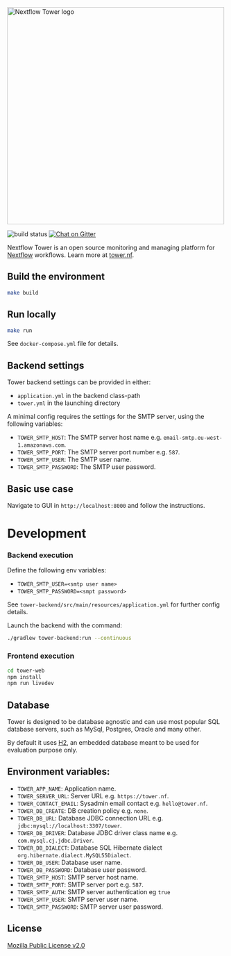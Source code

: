 <img src='./tower-web/src/assets/landing/assets/img/nf-tower-purple.svg' width='500' alt='Nextflow Tower logo'/>

![build status](https://codebuild.eu-west-1.amazonaws.com/badges?uuid=eyJlbmNyeXB0ZWREYXRhIjoid1VqblVBMmVDbE54MUdrTUNra0l5eGl3WWcxR0xCaDU1UVFJV1IzRWdodTJNNmx0d2Q3SS84REdaN1BOTUg4VVd5bS9Xdk8zeW5leFRON1NRZTZSVzhvPSIsIml2UGFyYW1ldGVyU3BlYyI6InVyaGJMWktuOGpDVDQ0WGsiLCJtYXRlcmlhbFNldFNlcmlhbCI6MX0%3D&branch=master)
[![Chat on Gitter](https://img.shields.io/gitter/room/nf-tower/community.svg?colorB=26af64&style=popout)](https://gitter.im/nf-tower/community)

Nextflow Tower is an open source monitoring and managing platform
for [Nextflow](https://www.nextflow.io/) workflows. Learn more at [tower.nf](https://tower.nf/).

## Build the environment

```bash
make build
```

## Run locally

```bash
make run
```

See `docker-compose.yml` file for details.


## Backend settings

Tower backend settings can be provided in either:

- `application.yml` in the backend class-path
- `tower.yml` in the launching directory

A minimal config requires the settings for the SMTP
server, using the following variables:

- `TOWER_SMTP_HOST`: The SMTP server host name e.g. `email-smtp.eu-west-1.amazonaws.com`.
- `TOWER_SMTP_PORT`: The SMTP server port number e.g. `587`.
- `TOWER_SMTP_USER`: The SMTP user name.
- `TOWER_SMTP_PASSWORD`: The SMTP user password.

## Basic use case

Navigate to GUI in `http://localhost:8000` and follow the instructions.

# Development

### Backend execution

Define the following env variables:

- `TOWER_SMTP_USER=<smtp user name>`
- `TOWER_SMTP_PASSWORD=<smpt password>`

See `tower-backend/src/main/resources/application.yml` for further config details.

Launch the backend with the command:

```bash
./gradlew tower-backend:run --continuous
```

### Frontend execution

```bash
cd tower-web
npm install
npm run livedev
```

## Database

Tower is designed to be database agnostic and can use most popular SQL
database servers, such as MySql, Postgres, Oracle and many other.

By default it uses [H2](https://www.h2database.com), an embedded database meant to be used for evaluation purpose only.


## Environment variables:

* `TOWER_APP_NAME`: Application name.
* `TOWER_SERVER_URL`: Server URL e.g. `https://tower.nf`.
* `TOWER_CONTACT_EMAIL`: Sysadmin email contact e.g. `hello@tower.nf`.
* `TOWER_DB_CREATE`: DB creation policy e.g. `none`.
* `TOWER_DB_URL`: Database JDBC connection URL e.g. `jdbc:mysql://localhost:3307/tower`.
* `TOWER_DB_DRIVER`: Database JDBC driver class name e.g. `com.mysql.cj.jdbc.Driver`.
* `TOWER_DB_DIALECT`: Database SQL Hibernate dialect `org.hibernate.dialect.MySQL55Dialect`.
* `TOWER_DB_USER`: Database user name.
* `TOWER_DB_PASSWORD`: Database user password.
* `TOWER_SMTP_HOST`: SMTP server host name.
* `TOWER_SMTP_PORT`: SMTP server port e.g. `587`.
* `TOWER_SMTP_AUTH`: SMTP server authentication eg `true`
* `TOWER_SMTP_USER`: SMTP server user name.
* `TOWER_SMTP_PASSWORD`: SMTP server user password.

## License

[Mozilla Public License v2.0](LICENSE.txt)
